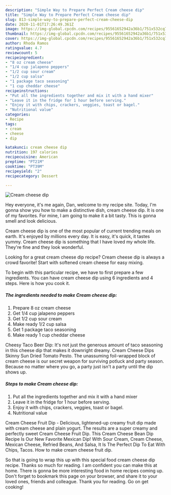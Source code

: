 ```yaml
---
description: "Simple Way to Prepare Perfect Cream cheese dip"
title: "Simple Way to Prepare Perfect Cream cheese dip"
slug: 813-simple-way-to-prepare-perfect-cream-cheese-dip
date: 2020-11-01T17:26:49.361Z
image: https://img-global.cpcdn.com/recipes/95561652942a36b1/751x532cq70/cream-cheese-dip-recipe-main-photo.jpg
thumbnail: https://img-global.cpcdn.com/recipes/95561652942a36b1/751x532cq70/cream-cheese-dip-recipe-main-photo.jpg
cover: https://img-global.cpcdn.com/recipes/95561652942a36b1/751x532cq70/cream-cheese-dip-recipe-main-photo.jpg
author: Rhoda Ramos
ratingvalue: 4.7
reviewcount: 5
recipeingredient:
- "8 oz cream cheese"
- "1/4 cup jalapeno peppers"
- "1/2 cup sour cream"
- "1/2 cup salsa"
- "1 package taco seasoning"
- "1 cup cheddar cheese"
recipeinstructions:
- "Put all the ingredients together and mix it with a hand mixer"
- "Leave it in the fridge for 1 hour before serving."
- "Enjoy it with chips, crackers, veggies, toast or bagel."
- "Nutritional value"
categories:
- Recipe
tags:
- cream
- cheese
- dip

katakunci: cream cheese dip 
nutrition: 197 calories
recipecuisine: American
preptime: "PT21M"
cooktime: "PT39M"
recipeyield: "2"
recipecategory: Dessert

---
```



![Cream cheese dip](https://img-global.cpcdn.com/recipes/95561652942a36b1/751x532cq70/cream-cheese-dip-recipe-main-photo.jpg)

Hey everyone, it's me again, Dan, welcome to my recipe site. Today, I'm gonna show you how to make a distinctive dish, cream cheese dip. It is one of my favorites. For mine, I am going to make it a bit tasty. This is gonna smell and look delicious.

Cream cheese dip is one of the most popular of current trending meals on earth. It's enjoyed by millions every day. It is easy, it's quick, it tastes yummy. Cream cheese dip is something that I have loved my whole life. They're fine and they look wonderful.

Looking for a great cream cheese dip recipe? Cream cheese dip is always a crowd favorite! Start with softened cream cheese for easy mixing.


To begin with this particular recipe, we have to first prepare a few ingredients. You can have cream cheese dip using 6 ingredients and 4 steps. Here is how you cook it.

<!--inarticleads1-->

##### The ingredients needed to make Cream cheese dip:

1. Prepare 8 oz cream cheese
1. Get 1/4 cup jalapeno peppers
1. Get 1/2 cup sour cream
1. Make ready 1/2 cup salsa
1. Get 1 package taco seasoning
1. Make ready 1 cup cheddar cheese


Cheesy Taco Beer Dip: It&#39;s not just the generous amount of taco seasoning in this cheese dip that makes it downright dreamy. Cream Cheese Dips Skinny Sun Dried Tomato Pesto. The unassuming foil-wrapped block of cream cheese is our secret weapon for surviving potluck and party season. Because no matter where you go, a party just isn&#39;t a party until the dip shows up. 

<!--inarticleads2-->

##### Steps to make Cream cheese dip:

1. Put all the ingredients together and mix it with a hand mixer
1. Leave it in the fridge for 1 hour before serving.
1. Enjoy it with chips, crackers, veggies, toast or bagel.
1. Nutritional value


Cream Cheese Fruit Dip - Delicious, lightened-up creamy fruit dip made with cream cheese and plain yogurt. The results are a super creamy and perfectly sweet Cream Cheese Fruit Dip. This Cream Cheese Bean Dip Recipe Is Our New Favorite Mexican Dip! With Sour Cream, Cream Cheese, Mexican Cheese, Refried Beans, And Salsa, It Is The Perfect Dip To Eat With Chips, Tacos. How to make cream cheese fruit dip. 

So that is going to wrap this up with this special food cream cheese dip recipe. Thanks so much for reading. I am confident you can make this at home. There is gonna be more interesting food in home recipes coming up. Don't forget to bookmark this page on your browser, and share it to your loved ones, friends and colleague. Thank you for reading. Go on get cooking!
